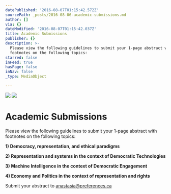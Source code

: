 ```yaml
---
datePublished: '2016-08-07T01:15:42.572Z'
sourcePath: _posts/2016-08-06-academic-submissions.md
author: []
via: {}
dateModified: '2016-08-07T01:15:42.037Z'
title: Academic Submissions
publisher: {}
description: >-
  Please view the following guidelines to submit your 1-page abstract with
  footnotes on the following topics:
starred: false
inFeed: true
hasPage: false
inNav: false
_type: MediaObject

---
```

![](https://the-grid-user-content.s3-us-west-2.amazonaws.com/950fa1db-f6f4-4dde-935e-95d2ed8c72a0.gif)
![](https://the-grid-user-content.s3-us-west-2.amazonaws.com/c264103a-c373-4280-8d6c-9bd2a90ca71f.gif)

# Academic Submissions

Please view the following guidelines to submit your 1-page abstract with footnotes on the following topics:

**1) Democracy, representation, and ethical paradigms**

**2) Representation and systems in the context of Democratic Technologies**

**3) Machine Intelligence in the context of Democratic Engagement**

**4) Economy and Politics in the context of representation and rights**

Submit your abstract to anastasia@preferences.ca